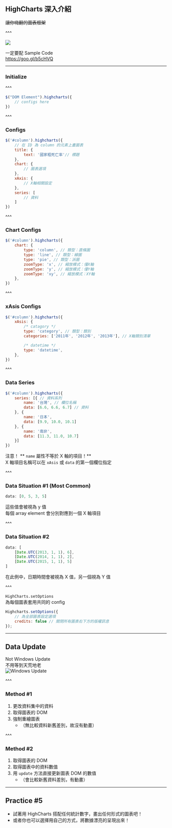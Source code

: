 ## HighCharts 深入介紹
~~讓你嗨翻的圖表框架~~

^^^

![](./assets/dv/warm-water.jpg)

一定要配 Sample Code   
https://goo.gl/b5cHVQ

---

### Initialize

^^^

```js
$("DOM Element").highcharts({
	// configs here
})
```

^^^

### Configs

```js
$('#column').highcharts({
    // 在 ID 為 column 的元素上畫圖表
    title: {
        text: '國家粗死亡率'// 標題
    },
    chart: {
        // 圖表選項
    },
    xAxis: {
        // X軸相關設定
    },
    series: [
		// 資料
    ]
})
```

^^^

### Chart Configs

```js
$('#column').highcharts({
	chart: {
        type: 'column', // 類型：直條圖
        type: 'line', // 類型：線圖
        type: 'pie', // 類型：派圖
        zoomType: 'x', // 縮放模式：僅X軸
        zoomType: 'y', // 縮放模式：僅Y軸
        zoomType: 'xy', // 縮放模式：XY軸
    },
})
```

^^^

### xAsis Configs

```js
$('#column').highcharts({
	xAsis: {
		/* catagory */
		type: 'category', // 類型：類別
        categories: ['2011年', '2012年', '2013年'], // X軸類別清單

        /* datetime */
		type: 'datetime',
	},
})
```

^^^

### Data Series

```js
$('#column').highcharts({
	series: [{ // 資料系列
        name: '台灣', // 欄位名稱
        data: [6.6, 6.6, 6.7] // 資料
    }, {
        name: '日本',
        data: [9.9, 10.0, 10.1]
    }, {
        name: '南非',
        data: [11.3, 11.0, 10.7]
    }]
})
```

注意！ ** `name` 屬性不等於 X 軸的項目！**   
X 軸項目名稱可以在 `xAsis` 或 `data` 的第一個欄位指定

^^^

### Data Situation #1 (Most Common)

```js
data: [0, 5, 3, 5]
```
這些值會被視為 y 值   
每個 array element 會分別對應到一個 X 軸項目 

^^^

### Data Situation #2

```js
data: [
    [Date.UTC(2013, 1, 1), 6], 
    [Date.UTC(2014, 1, 1), 2], 
    [Date.UTC(2015, 1, 1), 5]
]
```

在此例中，日期時間會被視為 X 值，另一個視為 Y 值

^^^

`HighCharts.setOptions`   
為每個圖表套用共同的 config

```js
Highcharts.setOptions({
    // 為全部圖表設定選項
    credits: false // 關閉所有圖表右下方的版權訊息
});
```

---

## Data Update
Not Windows Update   
不用等到天荒地老   
![Windows Update](./assets/dv/update-meme.jpg)

^^^

### Method #1
1. 更改資料集中的資料
2. 取得圖表的 DOM
3. 強制重繪圖表
	* （無比較資料新舊差別，故沒有動畫）

^^^

### Method #2
1. 取得圖表的 DOM
2. 取得圖表中的資料數值
3. 用 `update` 方法直接更新圖表 DOM 的數值
	* （會比較新舊資料差別，有動畫）

---

## Practice #5

* 試著用 HighCharts 搭配任何統計數字，畫出任何形式的圖表吧！
* 或者你也可以選擇用自己的方式，將數據漂亮的呈現出來！